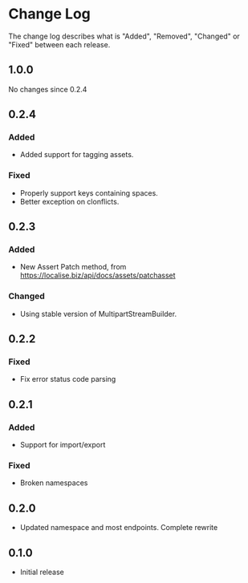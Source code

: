 # Change Log

The change log describes what is "Added", "Removed", "Changed" or "Fixed" between each release.

## 1.0.0

No changes since 0.2.4

## 0.2.4

### Added

- Added support for tagging assets. 

### Fixed

- Properly support keys containing spaces.
- Better exception on clonflicts.

## 0.2.3

### Added

- New Assert Patch method, from https://localise.biz/api/docs/assets/patchasset

### Changed

- Using stable version of MultipartStreamBuilder.

## 0.2.2

### Fixed

- Fix error status code parsing

## 0.2.1

### Added

- Support for import/export

### Fixed

- Broken namespaces

## 0.2.0

- Updated namespace and most endpoints. Complete rewrite

## 0.1.0

- Initial release
